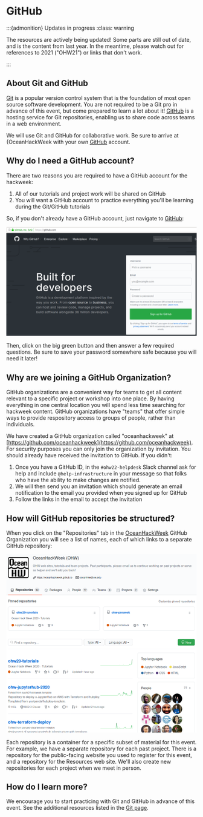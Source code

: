 # GitHub

:::{admonition} Updates in progress
:class: warning

The resources are actively being updated! Some parts are still out of date, and is the content from last year. In the meantime, please watch out for references to 2021 ("OHW21") or links that don't work.

:::

## About Git and GitHub

[Git](https://git-scm.com/) is a popular version control system that is the foundation of most open source software development. You are not required to be a Git pro in advance of this event, but come prepared to learn a lot about it! [GitHub](https://github.com) is a hosting service for Git repositories, enabling us to share code across teams in a web environment.

We will use Git and GitHub for collaborative work. Be sure to arrive at {OceanHackWeek with your own [GitHub](https://github.com) account.

## Why do I need a GitHub account?

There are two reasons you are required to have a GitHub account for the hackweek:

1. All of our tutorials and project work will be shared on GitHub
2. You will want a GitHub account to practice everything you'll be learning during the Git/GitHub tutorials

So, if you don't already have a GitHub account, just navigate to [GitHub](https://github.com/):

![github-signup](../img/github-signup.png)

Then, click on the big green button and then answer a few required questions. Be sure to save your password somewhere safe because you will need it later!

## Why are we joining a GitHub Organization?

GitHub organizations are a convenient way for teams to get all content relevant to a specific project or workshop into one place. By having everything in one central location you will spend less time searching for hackweek content. GitHub organizations have "teams" that offer simple ways to provide respository access to groups of people, rather than individuals.

We have created a GitHub organization called "oceanhackweek" at [https://github.com/oceanhackweek](https://github.com/oceanhackweek). For security purposes you can only join the organization by invitation. You should already have received the invitation to GitHub. If you didn't:

1. Once you have a GitHub ID, in the `#ohw22-helpdesk` Slack channel ask for help and include `@help-infrastructure` in your message so that folks who have the ability to make changes are notified.
2. We will then send you an invitation which should generate an email notification to the email you provided when you signed up for GitHub
3. Follow the links in the email to accept the invitation

## How will GitHub repositories be structured?

When you click on the "Repositories" tab in the [OceanHackWeek](https://github.com/oceanhackweek) GitHub Organization you will see a list of names, each of which links to a separate GitHub repository:

![repos-tab](../img/repos.png)

Each repository is a container for a specific subset of material for this event. For example, we have a separate repository for each past project. There is a repository for the public-facing website you used to register for this event, and a repository for the Resources web site. We'll also create new repositories for each project when we meet in person.

## How do I learn more?

We encourage you to start practicing with Git and GitHub in advance of this event. See the additional resources listed in the [Git page](git.md).
